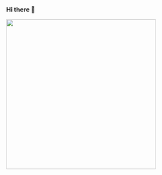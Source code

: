 ### Hi there 👋

[<img align="left" width="400" src="https://github-readme-stats.vercel.app/api?username=0xTetra&show_icons=true"/>](https://github.com/0xTetra/)
